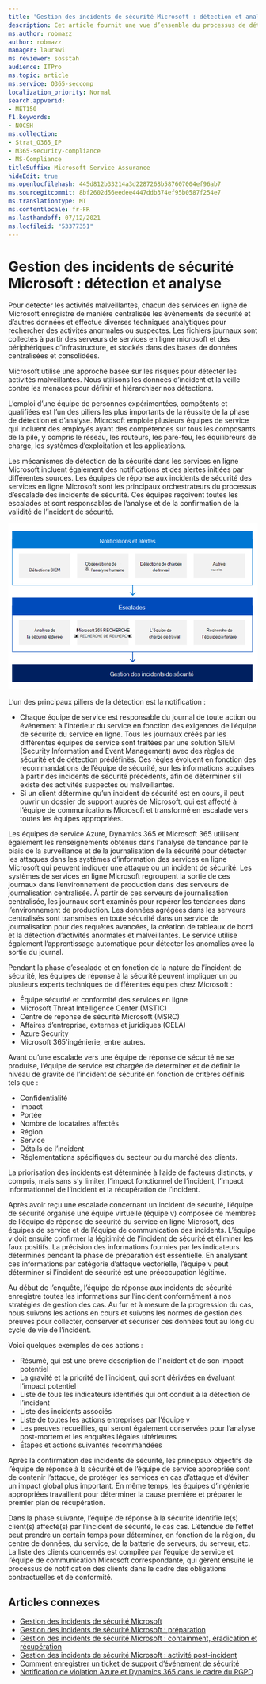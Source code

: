 ```yaml
---
title: 'Gestion des incidents de sécurité Microsoft : détection et analyse'
description: Cet article fournit une vue d’ensemble du processus de détection et d’analyse de la gestion des incidents de sécurité dans les services en ligne Microsoft.
ms.author: robmazz
author: robmazz
manager: laurawi
ms.reviewer: sosstah
audience: ITPro
ms.topic: article
ms.service: O365-seccomp
localization_priority: Normal
search.appverid:
- MET150
f1.keywords:
- NOCSH
ms.collection:
- Strat_O365_IP
- M365-security-compliance
- MS-Compliance
titleSuffix: Microsoft Service Assurance
hideEdit: true
ms.openlocfilehash: 445d812b33214a3d2287268b587607004ef96ab7
ms.sourcegitcommit: 8bf2602d56eedee4447ddb374ef95b0587f254e7
ms.translationtype: MT
ms.contentlocale: fr-FR
ms.lasthandoff: 07/12/2021
ms.locfileid: "53377351"
---
```

# <a name="microsoft-security-incident-management-detection-and-analysis"></a>Gestion des incidents de sécurité Microsoft : détection et analyse

Pour détecter les activités malveillantes, chacun des services en ligne de Microsoft enregistre de manière centralisée les événements de sécurité et d’autres données et effectue diverses techniques analytiques pour rechercher des activités anormales ou suspectes. Les fichiers journaux sont collectés à partir des serveurs de services en ligne microsoft et des périphériques d’infrastructure, et stockés dans des bases de données centralisées et consolidées.

Microsoft utilise une approche basée sur les risques pour détecter les activités malveillantes. Nous utilisons les données d’incident et la veille contre les menaces pour définir et hiérarchiser nos détections.

L’emploi d’une équipe de personnes expérimentées, compétents et qualifiées est l’un des piliers les plus importants de la réussite de la phase de détection et d’analyse. Microsoft emploie plusieurs équipes de service qui incluent des employés ayant des compétences sur tous les composants de la pile, y compris le réseau, les routeurs, les pare-feu, les équilibreurs de charge, les systèmes d’exploitation et les applications.

Les mécanismes de détection de la sécurité dans les services en ligne Microsoft incluent également des notifications et des alertes initiées par différentes sources. Les équipes de réponse aux incidents de sécurité des services en ligne Microsoft sont les principaux orchestrateurs du processus d’escalade des incidents de sécurité. Ces équipes reçoivent toutes les escalades et sont responsables de l’analyse et de la confirmation de la validité de l’incident de sécurité.

![Flux de travail de gestion des incidents de sécurité](../media/assurance-sim-workflow.png)

L’un des principaux piliers de la détection est la notification :

- Chaque équipe de service est responsable du journal de toute action ou événement à l’intérieur du service en fonction des exigences de l’équipe de sécurité du service en ligne. Tous les journaux créés par les différentes équipes de service sont traitées par une solution SIEM (Security Information and Event Management) avec des règles de sécurité et de détection prédéfinës. Ces règles évoluent en fonction des recommandations de l’équipe de sécurité, sur les informations acquises à partir des incidents de sécurité précédents, afin de déterminer s’il existe des activités suspectes ou malveillantes.
- Si un client détermine qu’un incident de sécurité est en cours, il peut ouvrir un dossier de support auprès de Microsoft, qui est affecté à l’équipe de communications Microsoft et transformé en escalade vers toutes les équipes appropriées.

Les équipes de service Azure, Dynamics 365 et Microsoft 365 utilisent également les renseignements obtenus dans l’analyse de tendance par le biais de la surveillance et de la journalisation de la sécurité pour détecter les attaques dans les systèmes d’information des services en ligne Microsoft qui peuvent indiquer une attaque ou un incident de sécurité. Les systèmes de services en ligne Microsoft regroupent la sortie de ces journaux dans l’environnement de production dans des serveurs de journalisation centralisée. À partir de ces serveurs de journalisation centralisée, les journaux sont examinés pour repérer les tendances dans l’environnement de production. Les données agrégées dans les serveurs centralisés sont transmises en toute sécurité dans un service de journalisation pour des requêtes avancées, la création de tableaux de bord et la détection d’activités anormales et malveillantes. Le service utilise également l’apprentissage automatique pour détecter les anomalies avec la sortie du journal.

Pendant la phase d’escalade et en fonction de la nature de l’incident de sécurité, les équipes de réponse à la sécurité peuvent impliquer un ou plusieurs experts techniques de différentes équipes chez Microsoft :

- Équipe sécurité et conformité des services en ligne
- Microsoft Threat Intelligence Center (MSTIC)
- Centre de réponse de sécurité Microsoft (MSRC)
- Affaires d’entreprise, externes et juridiques (CELA)
- Azure Security
- Microsoft 365'ingénierie, entre autres.

Avant qu’une escalade vers une équipe de réponse de sécurité ne se produise, l’équipe de service est chargée de déterminer et de définir le niveau de gravité de l’incident de sécurité en fonction de critères définis tels que :

- Confidentialité
- Impact
- Portée
- Nombre de locataires affectés
- Région
- Service
- Détails de l’incident
- Réglementations spécifiques du secteur ou du marché des clients.

La priorisation des incidents est déterminée à l’aide de facteurs distincts, y compris, mais sans s’y limiter, l’impact fonctionnel de l’incident, l’impact informationnel de l’incident et la récupération de l’incident.

Après avoir reçu une escalade concernant un incident de sécurité, l’équipe de sécurité organise une équipe virtuelle (équipe v) composée de membres de l’équipe de réponse de sécurité du service en ligne Microsoft, des équipes de service et de l’équipe de communication des incidents. L’équipe v doit ensuite confirmer la légitimité de l’incident de sécurité et éliminer les faux positifs. La précision des informations fournies par les indicateurs déterminés pendant la phase de préparation est essentielle. En analysant ces informations par catégorie d’attaque vectorielle, l’équipe v peut déterminer si l’incident de sécurité est une préoccupation légitime.

Au début de l’enquête, l’équipe de réponse aux incidents de sécurité enregistre toutes les informations sur l’incident conformément à nos stratégies de gestion des cas. Au fur et à mesure de la progression du cas, nous suivons les actions en cours et suivons les normes de gestion des preuves pour collecter, conserver et sécuriser ces données tout au long du cycle de vie de l’incident.

Voici quelques exemples de ces actions :

- Résumé, qui est une brève description de l’incident et de son impact potentiel
- La gravité et la priorité de l’incident, qui sont dérivées en évaluant l’impact potentiel
- Liste de tous les indicateurs identifiés qui ont conduit à la détection de l’incident
- Liste des incidents associés
- Liste de toutes les actions entreprises par l’équipe v
- Les preuves recueillies, qui seront également conservées pour l’analyse post-mortem et les enquêtes légales ultérieures
- Étapes et actions suivantes recommandées

Après la confirmation des incidents de sécurité, les principaux objectifs de l’équipe de réponse à la sécurité et de l’équipe de service appropriée sont de contenir l’attaque, de protéger les services en cas d’attaque et d’éviter un impact global plus important. En même temps, les équipes d’ingénierie appropriées travaillent pour déterminer la cause première et préparer le premier plan de récupération.

Dans la phase suivante, l’équipe de réponse à la sécurité identifie le(s) client(s) affecté(s) par l’incident de sécurité, le cas cas. L’étendue de l’effet peut prendre un certain temps pour déterminer, en fonction de la région, du centre de données, du service, de la batterie de serveurs, du serveur, etc. La liste des clients concernés est compilée par l’équipe de service et l’équipe de communication Microsoft correspondante, qui gèrent ensuite le processus de notification des clients dans le cadre des obligations contractuelles et de conformité.

## <a name="related-articles"></a>Articles connexes

- [Gestion des incidents de sécurité Microsoft](assurance-security-incident-management.md)
- [Gestion des incidents de sécurité Microsoft : préparation](assurance-sim-preparation.md)
- [Gestion des incidents de sécurité Microsoft : containment, éradication et récupération](assurance-sim-containment-eradication-recovery.md)
- [Gestion des incidents de sécurité Microsoft : activité post-incident](assurance-sim-post-incident-activity.md)
- [Comment enregistrer un ticket de support d’événement de sécurité](/azure/security/fundamentals/event-support-ticket)
- [Notification de violation Azure et Dynamics 365 dans le cadre du RGPD](/compliance/regulatory/gdpr-breach-azure-dynamics)
